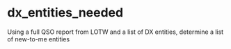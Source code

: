 # dx_entities_needed
Using a full QSO report from LOTW and a list of DX entities, determine a list of new-to-me entities
